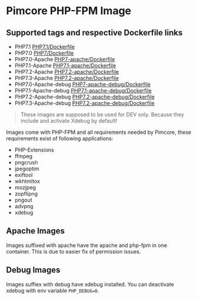 # Pimcore PHP-FPM Image

## Supported tags and respective Dockerfile links
 - PHP7.1 [PHP7.1/Dockerfile](PHP7.1/Dockerfile)
 - PHP7.0 [PHP7/Dockerfile](PHP7/Dockerfile)
 - PHP7.0-Apache [PHP7-apache/Dockerfile](PHP7-apache/Dockerfile)
 - PHP7.1-Apache [PHP7.1-apache/Dockerfile](PHP7.1-apache/Dockerfile)
 - PHP7.2-Apache [PHP7.2-apache/Dockerfile](PHP7.2-apache/Dockerfile)
 - PHP7.3-Apache [PHP7.2-apache/Dockerfile](PHP7.3-apache/Dockerfile)
 - PHP7.0-Apache-debug [PHP7-apache-debug/Dockerfile](PHP7-apache-debug/Dockerfile)
 - PHP7.1-Apache-debug [PHP7.1-apache-debug/Dockerfile](PHP7.1-apache-debug/Dockerfile)
 - PHP7.2-Apache-debug [PHP7.2-apache-debug/Dockerfile](PHP7.2-apache-debug/Dockerfile)
 - PHP7.3-Apache-debug [PHP7.2-apache-debug/Dockerfile](PHP7.3-apache-debug/Dockerfile)

> These images are supposed to be used for DEV only. Because they include and activate Xdebug by default!

Images come with PHP-FPM and all requirements needed by Pimcore, these requirements exist of following applications:

 - PHP-Extensions
 - ffmpeg
 - pngcrush
 - jpegoptim
 - exiftool
 - wkhtmltox
 - mozjpeg
 - zopflipng
 - pngout
 - advpng
 - xdebug

## Apache Images
Images suffixed with apache have the apache and php-fpm in one container. This is due to easier fix of permission issues.

## Debug Images
Images suffiex with debug have xdebug installed. You can deactivate xdebug with env variable `PHP_DEBUG=0`.